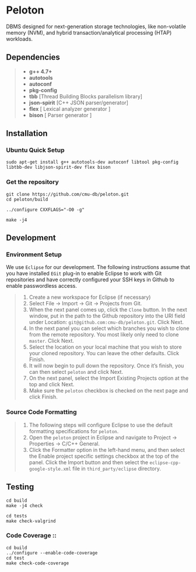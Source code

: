 # Peloton

DBMS designed for next-generation storage technologies, like non-volatile memory (NVM), and hybrid transaction/analytical processing (HTAP) workloads.

## Dependencies

> - **g++ 4.7+** 
> - **autotools** 
> - **autoconf**
> - **pkg-config** 
> - **tbb** [Thread Building Blocks parallelism library]
> - **json-spirit** [C++ JSON parser/generator]
> - **flex** [ Lexical analyzer generator ]
> - **bison** [ Parser generator ]

## Installation 
 
###	Ubuntu Quick Setup

    sudo apt-get install g++ autotools-dev autoconf libtool pkg-config libtbb-dev libjson-spirit-dev flex bison
 
### Get the repository

    git clone https://github.com/cmu-db/peloton.git
    cd peloton/build
    
    ../configure CXXFLAGS="-O0 -g" 
    
    make -j4

## Development        

###  Environment Setup 

We use `Eclipse` for our development. The following instructions assume that you have installed `EGit` plug-in to enable Eclipse to work with Git repositories and have correctly configured your SSH keys in Github to enable passwordless access.

> 1.    Create a new workspace for Eclipse (if necessary)
> 2.    Select File -> Import -> Git -> Projects from Git.
> 3.    When the next panel comes up, click the `Clone` button. In the next window, put in the path to the Github repository into the URI
> field under Location:    `git@github.com:cmu-db/peloton.git`. Click
> Next.
> 4.    In the next panel you can select which branches you wish to clone from the remote repository. You most likely only need to clone
> `master`. Click Next.
> 5.    Select the location on your local machine that you wish to store your cloned repository. You can leave the other defaults. Click
> Finish.
> 6.   It will now begin to pull down the repository. Once it’s finish, you can then select `peloton` and click Next.
> 7.    On the next panel, select the Import Existing Projects option at the top and click Next.
> 8.    Make sure the `peloton` checkbox is checked on the next page and click Finish.

### Source Code Formatting

> 1. The following steps will configure Eclipse to use the default formatting specifications for `peloton`.
> 2. Open the `peloton` project in Eclipse and navigate to Project ->  Properties ->  C/C++ General.
> 3. Click the Formatter option in the left-hand menu, and then select the Enable project specific settings checkbox at the top of the panel.
> Click the Import button and then select the `eclipse-cpp-google-style.xml` file in `third_party/eclipse` directory.
 
## Testing

    cd build
    make -j4 check

    cd tests
    make check-valgrind          
    
### Code Coverage ::

    cd build
    ../configure --enable-code-coverage
    cd test
    make check-code-coverage
 
